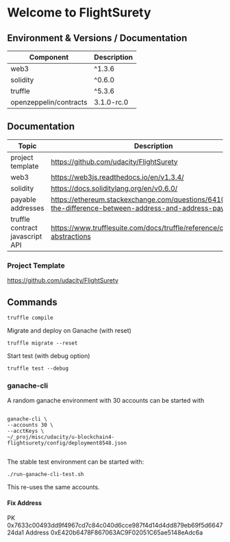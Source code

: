 # Welcome to FlightSurety



## Environment & Versions / Documentation

|Component|Description|
|---|---|
web3 | ^1.3.6
solidity | ^0.6.0
truffle | ^5.3.6
openzeppelin/contracts | 3.1.0-rc.0

## Documentation

|Topic|Description|
|---|---|
project template | https://github.com/udacity/FlightSurety
web3 | https://web3js.readthedocs.io/en/v1.3.4/
solidity |https://docs.soliditylang.org/en/v0.6.0/
payable addresses|https://ethereum.stackexchange.com/questions/64108/whats-the-difference-between-address-and-address-payable
truffle contract javascript API |https://www.trufflesuite.com/docs/truffle/reference/contract-abstractions|


### Project Template
https://github.com/udacity/FlightSurety

## Commands

`truffle compile`

Migrate and deploy on Ganache (with reset)

`
truffle migrate --reset
`

Start test (with debug option)

`
truffle test --debug
`


### ganache-cli 

A random ganache environment with 30 accounts can be started with

```

ganache-cli \
--accounts 30 \
--acctKeys \
~/_proj/misc/udacity/u-blockchain4-flightsurety/config/deployment8548.json


```

The stable test environment can be started with:
```
./run-ganache-cli-test.sh

```
This re-uses the same accounts.


#### Fix Address 
PK
0x7633c00493dd9f4967cd7c84c040d6cce987f4d14d4dd879eb69f5d664724da1
Address
0xE420b6478F867063AC9F02051C65ae5148eAdc6a



